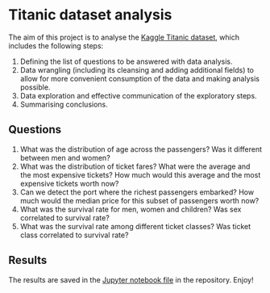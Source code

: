 # Titanic dataset analysis 

The aim of this project is to analyse the [Kaggle Titanic dataset](https://www.kaggle.com/c/titanic/data), which includes the following steps: 

1. Defining the list of questions to be answered with data analysis.
2. Data wrangling (including its cleansing and adding additional fields) to allow for more convenient consumption of the data and making analysis possible.
3. Data exploration and effective communication of the exploratory steps.
4. Summarising conclusions.

## Questions
1. What was the distribution of age across the passengers? Was it different between men and women?
2. What was the distribution of ticket fares? What were the average and the most expensive tickets? How much would this average and the most expensive tickets worth now?
3. Can we detect the port where the richest passengers embarked? How much would the median price for this subset of passengers worth now?
4. What was the survival rate for men, women and children? Was sex correlated to survival rate?
5. What was the survival rate among different ticket classes? Was ticket class correlated to survival rate?

## Results
The results are saved in the [Jupyter notebook file](Titanic_Dataset.ipynb) in the repository. Enjoy!
